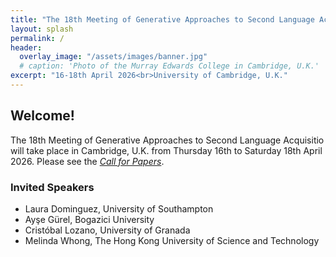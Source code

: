 ```yaml
---
title: "The 18th Meeting of Generative Approaches to Second Language Acquisition"
layout: splash
permalink: /
header:
  overlay_image: "/assets/images/banner.jpg"
  # caption: 'Photo of the Murray Edwards College in Cambridge, U.K.'
excerpt: "16-18th April 2026<br>University of Cambridge, U.K."
---
```


## Welcome!

The 18th Meeting of Generative Approaches to Second Language Acquisitio will take place in Cambridge, U.K. from Thursday 16th to Saturday 18th April 2026.
Please see the _[Call for Papers](/cfp/)_.


### Invited Speakers

* Laura Dominguez, University of Southampton
* Ayşe Gürel,  Bogazici University
* Cristóbal Lozano, University of Granada
* Melinda Whong, The Hong Kong University of Science and Technology
